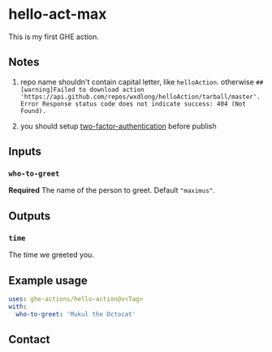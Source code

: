 # hello-act-max

This is my first GHE action.

## Notes
1. repo name shouldn't contain capital letter, like `helloAction`. otherwise 
`##[warning]Failed to download action 'https://api.github.com/repos/wxdlong/helloAction/tarball/master'. Error Response status code does not indicate success: 404 (Not Found).`

2. you should setup [two-factor-authentication](https://help.github.com/en/articles/configuring-two-factor-authentication) before publish

## Inputs

### `who-to-greet`

**Required** The name of the person to greet. Default `"maximus"`.

## Outputs

### `time`

The time we greeted you.

## Example usage

```yaml
uses: ghe-actions/hello-action@v<Tag>
with:
  who-to-greet: 'Mukul the Octocat'
```

## Contact

